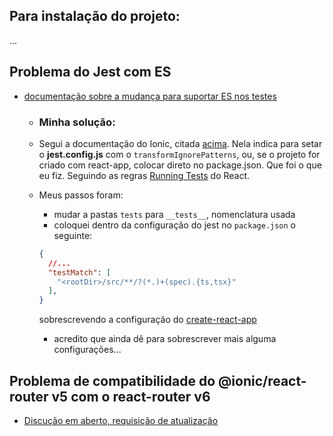 ## Para instalação do projeto:
...


## Problema do Jest com ES
- [documentação sobre a mudança para suportar ES nos testes](https://ionicframework.com/docs/intro/upgrading-to-ionic-6#testing)

  - ### Minha solução:
  - Segui a documentação do Ionic, citada [acima](https://ionicframework.com/docs/intro/upgrading-to-ionic-6#testing). Nela indica para setar o **jest.config.js** com o ``transformIgnorePatterns``, ou, se o projeto for criado com react-app, colocar direto no package.json. Que foi o que eu fiz. Seguindo as regras [Running Tests](https://create-react-app.dev/docs/running-tests/) do React.
  - Meus passos foram:
    - mudar a pastas ``tests`` para ``__tests__``, nomenclatura usada
    - coloquei dentro da configuração do jest no ```package.json``` o seguinte:

    ```json
    {
      //...
      "testMatch": [
        "<rootDir>/src/**/?(*.)+(spec).{ts,tsx}"
      ],
    }
    ```

      sobrescrevendo a configuração do [create-react-app](https://github.com/facebook/create-react-app/blob/main/packages/react-scripts/scripts/utils/createJestConfig.js)
    - acredito que ainda dê para sobrescrever mais alguma configurações...

## Problema de compatibilidade do **@ionic/react-router v5** com o **react-router v6**
- [Discução em aberto, requisição de atualização](https://github.com/ionic-team/ionic-framework/issues/24177)

